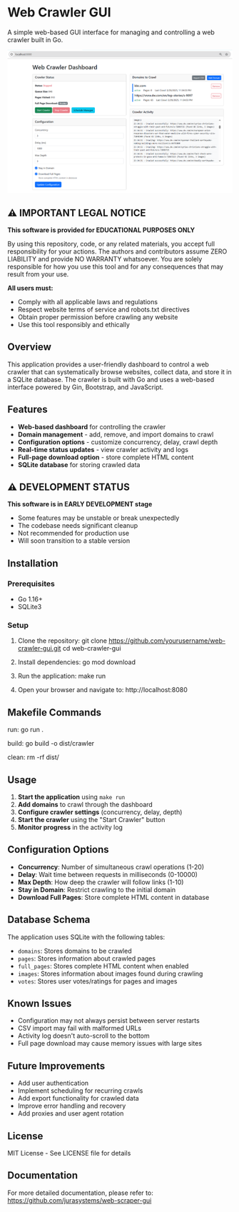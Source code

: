 # Web Crawler GUI

A simple web-based GUI interface for managing and controlling a web crawler built in Go.

![Web Crawler Dashboard](image/dashboard.png)

## ⚠️ IMPORTANT LEGAL NOTICE

**This software is provided for EDUCATIONAL PURPOSES ONLY**

By using this repository, code, or any related materials, you accept full responsibility for your actions. The authors and contributors assume ZERO LIABILITY and provide NO WARRANTY whatsoever. You are solely responsible for how you use this tool and for any consequences that may result from your use.

**All users must:**
- Comply with all applicable laws and regulations
- Respect website terms of service and robots.txt directives
- Obtain proper permission before crawling any website
- Use this tool responsibly and ethically

## Overview

This application provides a user-friendly dashboard to control a web crawler that can systematically browse websites, collect data, and store it in a SQLite database. The crawler is built with Go and uses a web-based interface powered by Gin, Bootstrap, and JavaScript.

## Features

- **Web-based dashboard** for controlling the crawler
- **Domain management** - add, remove, and import domains to crawl
- **Configuration options** - customize concurrency, delay, crawl depth
- **Real-time status updates** - view crawler activity and logs
- **Full-page download option** - store complete HTML content
- **SQLite database** for storing crawled data

## ⚠️ DEVELOPMENT STATUS

**This software is in EARLY DEVELOPMENT stage**

- Some features may be unstable or break unexpectedly
- The codebase needs significant cleanup
- Not recommended for production use
- Will soon transition to a stable version

## Installation

### Prerequisites

- Go 1.16+
- SQLite3

### Setup

1. Clone the repository:
git clone https://github.com/yourusername/web-crawler-gui.git
cd web-crawler-gui

2. Install dependencies:
go mod download

3. Run the application:
make run

4. Open your browser and navigate to:
http://localhost:8080

## Makefile Commands

run:
	go run .

build:
	go build -o dist/crawler

clean:
	rm -rf dist/

## Usage

1. **Start the application** using `make run`
2. **Add domains** to crawl through the dashboard
3. **Configure crawler settings** (concurrency, delay, depth)
4. **Start the crawler** using the "Start Crawler" button
5. **Monitor progress** in the activity log

## Configuration Options

- **Concurrency**: Number of simultaneous crawl operations (1-20)
- **Delay**: Wait time between requests in milliseconds (0-10000)
- **Max Depth**: How deep the crawler will follow links (1-10)
- **Stay in Domain**: Restrict crawling to the initial domain
- **Download Full Pages**: Store complete HTML content in database

## Database Schema

The application uses SQLite with the following tables:
- `domains`: Stores domains to be crawled
- `pages`: Stores information about crawled pages
- `full_pages`: Stores complete HTML content when enabled
- `images`: Stores information about images found during crawling
- `votes`: Stores user votes/ratings for pages and images

## Known Issues

- Configuration may not always persist between server restarts
- CSV import may fail with malformed URLs
- Activity log doesn't auto-scroll to the bottom
- Full page download may cause memory issues with large sites

## Future Improvements

- Add user authentication
- Implement scheduling for recurring crawls
- Add export functionality for crawled data
- Improve error handling and recovery
- Add proxies and user agent rotation

## License

MIT License - See LICENSE file for details

## Documentation

For more detailed documentation, please refer to:
https://github.com/jurasystems/web-scraper-gui
